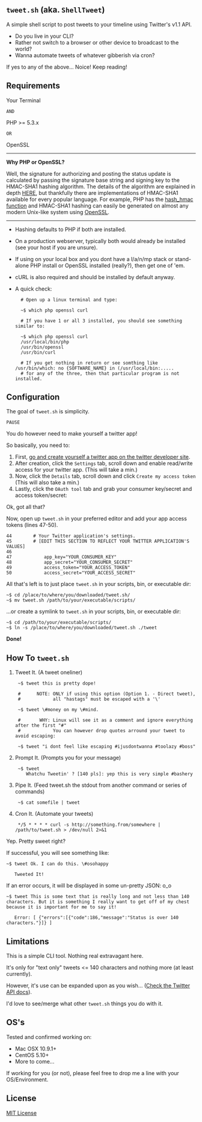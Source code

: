 `tweet.sh` (aka. `ShellTweet`)
---

A simple shell script to post tweets to your timeline using Twitter's v1.1 API.

* Do you live in your CLI?
* Rather not switch to a browser or other device to broadcast to the world?
* Wanna automate tweets of whatever gibberish via cron?

If yes to any of the above... Noice! Keep reading!

## Requirements

Your Terminal

`AND`

PHP >= 5.3.x

`OR`

OpenSSL 

---

**Why PHP or OpenSSL?**

Well, the signature for authorizing and posting the status update is calculated by passing the signature base string and signing key to the HMAC-SHA1 hashing algorithm. The details of the algorithm are explained in depth [HERE](http://en.wikipedia.org/wiki/HMAC), but thankfully there are implementations of HMAC-SHA1 available for every popular language. For example, PHP has the [hash_hmac function](http://php.net/manual/en/function.hash-hmac.php) and HMAC-SHA1 hashing can easily be generated on almost any modern Unix-like system using [OpenSSL](http://www.openssl.org/docs/apps/dgst.html).

---

* Hashing defaults to PHP if both are installed.

* On a production webserver, typically both would already be installed (see your host if you are unsure).

* If using on your local box and you dont have a l/a/n/mp stack or stand-alone PHP install or OpenSSL installed (really?), then get one of 'em.

* cURL is also required and should be installed by default anyway.

* A quick check:

        # Open up a linux terminal and type:

        ~$ which php openssl curl

        # If you have 1 or all 3 installed, you should see something similar to:

        ~$ which php openssl curl
        /usr/local/bin/php
        /usr/bin/openssl
        /usr/bin/curl

        # If you get nothing in return or see somthing like /usr/bin/which: no {SOFTWARE_NAME} in (/usr/local/bin:.....
        # for any of the three, then that particular program is not installed.



## Configuration

The goal of `tweet.sh` is simplicity.

`PAUSE`

You do however need to make yourself a twitter app!

So basically, you need to:

1. First, [go and create yourself a twitter app on the twitter developer site](https://dev.twitter.com/apps/).
2. After creation, click the `Settings` tab, scroll down and enable read/write access for your twitter app. (This will take a min.)
3. Now, click the `Details` tab, scroll down and click `Create my access token` (This will also take a min.)
4. Lastly, click the `OAuth tool` tab and grab your consumer key/secret and access token/secret:

Ok, got all that?

Now, open up `tweet.sh` in your preferred editor and add your app access tokens (lines 47-50).

    44        # Your Twitter application's settings.
    45        # [EDIT THIS SECTION TO REFLECT YOUR TWITTER APPLICATION'S VALUES]
    46    
    47            app_key="YOUR_CONSUMER_KEY"
    48            app_secret="YOUR_CONSUMER_SECRET"
    49            access_token="YOUR_ACCESS_TOKEN"
    50            access_secret="YOUR_ACCESS_SECRET"    


All that's left is to just place `tweet.sh` in your scripts, bin, or executable dir:

    ~$ cd /place/to/where/you/downloaded/tweet.sh/
    ~$ mv tweet.sh /path/to/your/executable/scripts/

...or create a symlink to `tweet.sh` in your scripts, bin, or executable dir:

    ~$ cd /path/to/your/executable/scripts/
    ~$ ln -s /place/to/where/you/downloaded/tweet.sh ./tweet

**Done!**

## How To `tweet.sh`

1. Tweet It. (A tweet oneliner)

        ~$ tweet this is pretty dope!

        #      NOTE: ONLY if using this option (Option 1. - Direct tweet), 
        #            all "hastags" must be escaped with a '\'

        ~$ tweet \#money on my \#mind.

        #       WHY: Linux will see it as a comment and ignore everything after the first "#"
        #            You can however drop quotes arround your tweet to avoid escaping:

        ~$ tweet "i dont feel like escaping #ijusdontwanna #toolazy #boss"

2. Prompt It. (Prompts you for your message)

        ~$ tweet
           Whatchu Tweetin' ? [140 pls]: yep this is very simple #bashery


3. Pipe It. (Feed tweet.sh the stdout from another command or series of commands)

        ~$ cat somefile | tweet


4. Cron It. (Automate your tweets)

        */5 * * * * curl -s http://something.from/somewhere | /path/to/tweet.sh > /dev/null 2>&1


Yep. Pretty sweet right?

If successful, you will see something like:

    ~$ tweet Ok. I can do this. \#osohappy

       Tweeted It!


If an error occurs, it will be displayed in some un-pretty JSON: o_o

    ~$ tweet This is some text that is really long and not less than 140 characters. But it is something I really want to get off of my chest because it is important for me to say it!

       Error: [ {"errors":[{"code":186,"message":"Status is over 140 characters."}]} ]

## Limitations

This is a simple CLI tool. Nothing real extravagant here.

It's only for "text only" tweets <= 140 characters and nothing more (at least currently).

However, it's use can be expanded upon as you wish... ([Check the Twitter API docs](https://dev.twitter.com/docs/api/1.1/)).

I'd love to see/merge what other `tweet.sh` things you do with it.

## OS's

Tested and confirmed working on:

* Mac OSX 10.9.1+
* CentOS 5.10+
* More to come...

If working for you (or not), please feel free to drop me a line with your OS/Environment.

## License

[MIT License](http://eatmycode.io/lic/tweet.sh.license)


